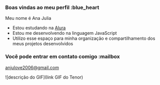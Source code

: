 ### Boas vindas ao meu perfil :blue_heart

Meu nome é Ana Julia

- Estou estudando na [Alura](https://www.alura.com.br)
- Estou me desenvolvendo na linguagem JavaScript
- Utilizo esse espaço para minha organização e compartilhamento dos meus projetos desenvolvidos

### Você pode entrar em contato comigo :mailbox

anjulove2006@gmail.com

![descrição do GIF](link GIF do Tenor)
